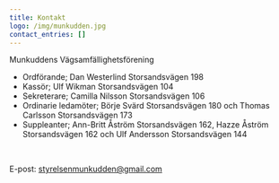 ```yaml
---
title: Kontakt
logo: /img/munkudden.jpg
contact_entries: []
---
```

Munkuddens Vägsamfällighetsförening

* Ordförande; Dan Westerlind Storsandsvägen 198
* Kassör; Ulf Wikman Storsandsvägen 104
* Sekreterare; Camilla Nilsson Storsandsvägen 106
* Ordinarie ledamöter; Börje Svärd Storsandsvägen 180 och Thomas Carlsson Storsandsvägen 173
* Suppleanter; Ann-Britt Åström Storsandsvägen 162, Hazze Åström Storsandsvägen 162 och Ulf Andersson Storsandsvägen 144

<!--StartFragment-->

<br>

E-post: [styrelsenmunkudden@gmail.com](mailto:styrelsenmunkudden@gmail.com)

<!--EndFragment-->